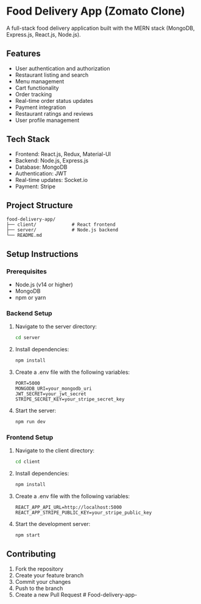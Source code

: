 # Food Delivery App (Zomato Clone)

A full-stack food delivery application built with the MERN stack (MongoDB, Express.js, React.js, Node.js).

## Features

- User authentication and authorization
- Restaurant listing and search
- Menu management
- Cart functionality
- Order tracking
- Real-time order status updates
- Payment integration
- Restaurant ratings and reviews
- User profile management

## Tech Stack

- Frontend: React.js, Redux, Material-UI
- Backend: Node.js, Express.js
- Database: MongoDB
- Authentication: JWT
- Real-time updates: Socket.io
- Payment: Stripe

## Project Structure

```
food-delivery-app/
├── client/             # React frontend
├── server/             # Node.js backend
└── README.md
```

## Setup Instructions

### Prerequisites

- Node.js (v14 or higher)
- MongoDB
- npm or yarn

### Backend Setup

1. Navigate to the server directory:
   ```bash
   cd server
   ```

2. Install dependencies:
   ```bash
   npm install
   ```

3. Create a .env file with the following variables:
   ```
   PORT=5000
   MONGODB_URI=your_mongodb_uri
   JWT_SECRET=your_jwt_secret
   STRIPE_SECRET_KEY=your_stripe_secret_key
   ```

4. Start the server:
   ```bash
   npm run dev
   ```

### Frontend Setup

1. Navigate to the client directory:
   ```bash
   cd client
   ```

2. Install dependencies:
   ```bash
   npm install
   ```

3. Create a .env file with the following variables:
   ```
   REACT_APP_API_URL=http://localhost:5000
   REACT_APP_STRIPE_PUBLIC_KEY=your_stripe_public_key
   ```

4. Start the development server:
   ```bash
   npm start
   ```

## Contributing

1. Fork the repository
2. Create your feature branch
3. Commit your changes
4. Push to the branch
5. Create a new Pull Request # Food-delivery-app-
